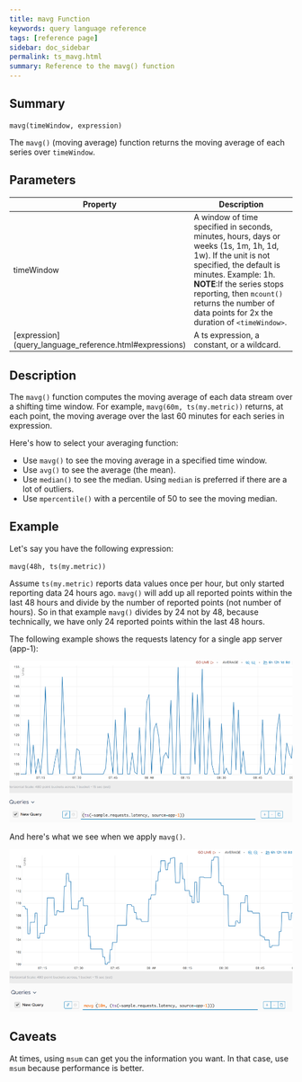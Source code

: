 ```yaml
---
title: mavg Function
keywords: query language reference
tags: [reference page]
sidebar: doc_sidebar
permalink: ts_mavg.html
summary: Reference to the mavg() function
---
```


## Summary

```
mavg(timeWindow, expression)
```
The `mavg()` (moving average) function returns the moving average of each series over `timeWindow`.

## Parameters

<table>
<tbody>
<thead>
<tr><th width="20%">Property</th><th width="80%">Description</th></tr>
</thead>
<tr>
<td>timeWindow</td>
<td>A window of time specified in seconds, minutes, hours, days or weeks (1s, 1m, 1h, 1d, 1w). If the unit is not specified, the default is minutes. Example: 1h.
<div><strong>NOTE</strong>:If the series stops reporting, then <code>mcount()</code> returns the number of data points for 2x the duration of <code>&lt;timeWindow&gt;</code>.</div></td></tr>
<tr>
<td markdown="span"> [expression](query_language_reference.html#expressions)</td>
<td>A ts expression, a constant, or a wildcard.</td>
</tr>
</tbody>
</table>

## Description

The `mavg()` function computes the moving average of each data stream over a shifting time window. For example, `mavg(60m, ts(my.metric))` returns, at each point, the moving average over the last 60 minutes for each series in expression.

Here's how to select your averaging function:

* Use `mavg()` to see the moving average in a specified time window.
* Use `avg()` to see the average (the mean).
* Use `median()` to see the median. Using `median` is preferred if there are a lot of outliers.
* Use `mpercentile()` with a percentile of 50 to see the moving median.


## Example

Let's say you have the following expression:

`mavg(48h, ts(my.metric))`

Assume `ts(my.metric)` reports data values once per hour, but only started reporting data 24 hours ago. `mavg()` will add up all reported points within the last 48 hours and divide by the number of reported points (not number of hours). So in that example `mavg()` divides by 24 not by 48, because technically, we have only 24 reported points within the last 48 hours.

The following example shows the requests latency for a single app server (app-1):

![mavg before](images/ts_mavg_before.png)

And here's what we see when we apply `mavg()`.

![mavg](images/ts_mavg.png)

## Caveats

At times, using `msum` can get you the information you want. In that case, use `msum` because performance is better.
